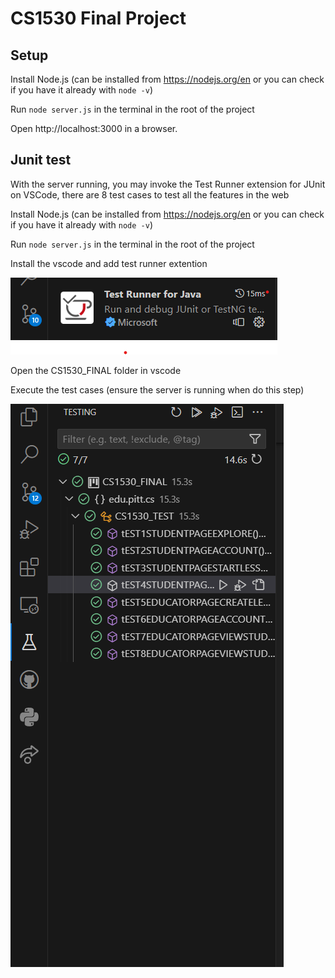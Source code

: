 # CS1530 Final Project

## Setup
Install Node.js (can be installed from https://nodejs.org/en or you can check if you have it already with ```node -v```)
  
Run ```node server.js``` in the terminal in the root of the project
  
Open http://localhost:3000 in a browser.

## Junit test

With the server running, you may invoke the Test Runner extension for JUnit on VSCode, there are 8 test cases to test all the features in the web

Install Node.js (can be installed from https://nodejs.org/en or you can check if you have it already with ```node -v```)
  
Run ```node server.js``` in the terminal in the root of the project

Install the vscode and add test runner extention

<img alt="add extension" src=image/img1.png>

Open the CS1530_FINAL folder in vscode

Execute the test cases (ensure the server is running when do this step)

<img alt="test cases" src=image/img2.png>